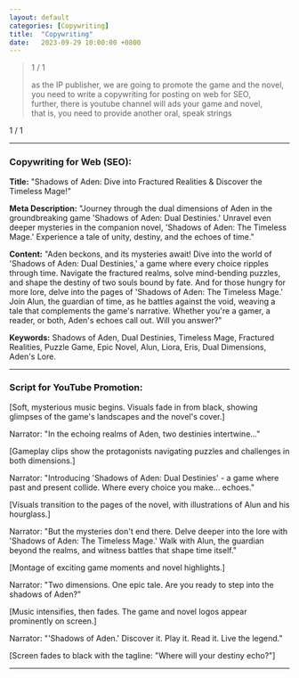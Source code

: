 ```yaml
---
layout: default
categories: [Copywriting]
title:  "Copywriting"
date:   2023-09-29 10:00:00 +0800
---
```



> 1 / 1
> 
> as the IP publisher, we are going to promote the game and the novel,  
> you need to write a copywriting for posting on web for SEO,  
> further, there is youtube channel will ads your game and novel,  
> that is, you need to provide another oral, speak strings

1 / 1

---

### Copywriting for Web (SEO):

**Title:** "Shadows of Aden: Dive into Fractured Realities & Discover the Timeless Mage!"

**Meta Description:** "Journey through the dual dimensions of Aden in the groundbreaking game 'Shadows of Aden: Dual Destinies.' Unravel even deeper mysteries in the companion novel, 'Shadows of Aden: The Timeless Mage.' Experience a tale of unity, destiny, and the echoes of time."

**Content:** "Aden beckons, and its mysteries await! Dive into the world of 'Shadows of Aden: Dual Destinies,' a game where every choice ripples through time. Navigate the fractured realms, solve mind-bending puzzles, and shape the destiny of two souls bound by fate. And for those hungry for more lore, delve into the pages of 'Shadows of Aden: The Timeless Mage.' Join Alun, the guardian of time, as he battles against the void, weaving a tale that complements the game's narrative. Whether you're a gamer, a reader, or both, Aden's echoes call out. Will you answer?"

**Keywords:** Shadows of Aden, Dual Destinies, Timeless Mage, Fractured Realities, Puzzle Game, Epic Novel, Alun, Liora, Eris, Dual Dimensions, Aden's Lore.

---

### Script for YouTube Promotion:

\[Soft, mysterious music begins. Visuals fade in from black, showing glimpses of the game's landscapes and the novel's cover.\]

Narrator: "In the echoing realms of Aden, two destinies intertwine..."

\[Gameplay clips show the protagonists navigating puzzles and challenges in both dimensions.\]

Narrator: "Introducing 'Shadows of Aden: Dual Destinies' - a game where past and present collide. Where every choice you make... echoes."

\[Visuals transition to the pages of the novel, with illustrations of Alun and his hourglass.\]

Narrator: "But the mysteries don't end there. Delve deeper into the lore with 'Shadows of Aden: The Timeless Mage.' Walk with Alun, the guardian beyond the realms, and witness battles that shape time itself."

\[Montage of exciting game moments and novel highlights.\]

Narrator: "Two dimensions. One epic tale. Are you ready to step into the shadows of Aden?"

\[Music intensifies, then fades. The game and novel logos appear prominently on screen.\]

Narrator: "'Shadows of Aden.' Discover it. Play it. Read it. Live the legend."

\[Screen fades to black with the tagline: "Where will your destiny echo?"\]

---

